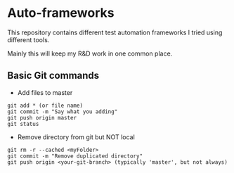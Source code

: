 # Auto-frameworks

This repository contains different test automation frameworks I tried using different tools. 

Mainly this will keep my R&D work in one common place.







## Basic Git commands

* Add files to master
```
git add * (or file name)
git commit -m "Say what you adding"
git push origin master
git status
```

* Remove directory from git but NOT local
```
git rm -r --cached <myFolder>
git commit -m "Remove duplicated directory"
git push origin <your-git-branch> (typically 'master', but not always)
```

